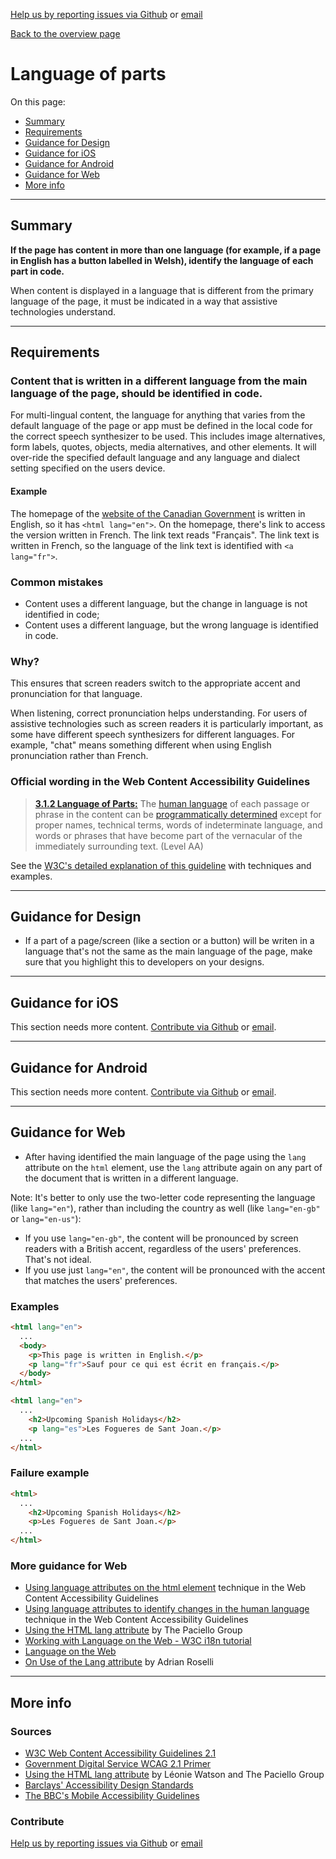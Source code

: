 [Help us by reporting issues via Github](https://github.com/theappbusiness/accessibility-guidelines) or [email](mailto:jeanfrancois@theappbusiness.com)

[Back to the overview page](./../README.md)

# Language of parts

On this page:
* [Summary](#summary)
* [Requirements](#requirements)
* [Guidance for Design](#guidance-for-design)
* [Guidance for iOS](#guidance-for-ios)
* [Guidance for Android](#guidance-for-android)
* [Guidance for Web](#guidance-for-web)
* [More info](#more-info)

---

## Summary

**If the page has content in more than one language (for example, if a page in English has a button labelled in Welsh), identify the language of each part in code.**

When content is displayed in a language that is different from the primary language of the page, it must be indicated in a way that assistive technologies understand.

---

## Requirements

### Content that is written in a different language from the main language of the page, should be identified in code.
  
For multi-lingual content, the language for anything that varies from the default language of the page or app must be defined in the local code for the correct speech synthesizer to be used. This includes image alternatives, form labels, quotes, objects, media alternatives, and other elements. It will over-ride the specified default language and any language and dialect setting specified on the users device.
  
#### Example

The homepage of the [website of the Canadian Government](https://www.canada.ca/en.html) is written in English, so it has `<html lang="en">`. On the homepage, there's link to access the version written in French. The link text reads "Français". The link text is written in French, so the language of the link text is identified with `<a lang="fr">`.

### Common mistakes

*   Content uses a different language, but the change in language is not identified in code;
*   Content uses a different language, but the wrong language is identified in code.

### Why?

This ensures that screen readers switch to the appropriate accent and pronunciation for that language.

When listening, correct pronunciation helps understanding. For users of assistive technologies such as screen readers it is particularly important, as some have different speech synthesizers for different languages. For example, "chat" means something different when using English pronunciation rather than French.

### Official wording in the Web Content Accessibility Guidelines

> [**3.1.2 Language of Parts:**](https://www.w3.org/TR/UNDERSTANDING-WCAG20/meaning-other-lang-id.html) The [human language](https://www.w3.org/TR/UNDERSTANDING-WCAG20/meaning-other-lang-id.html#human-langdef) of each passage or phrase in the content can be [programmatically determined](https://www.w3.org/TR/UNDERSTANDING-WCAG20/meaning-other-lang-id.html#programmaticallydetermineddef) except for proper names, technical terms, words of indeterminate language, and words or phrases that have become part of the vernacular of the immediately surrounding text. (Level AA)

See the [W3C's detailed explanation of this guideline](https://www.w3.org/TR/UNDERSTANDING-WCAG20/meaning-other-lang-id.html) with techniques and examples.

---

## Guidance for Design

* If a part of a page/screen (like a section or a button) will be writen in a language that's not the same as the main language of the page, make sure that you highlight this to developers on your designs.

---

## Guidance for iOS

This section needs more content. [Contribute via Github](https://github.com/theappbusiness/accessibility-guidelines/) or [email](mailto:kane.cheshire@theappbusiness.com).

---

## Guidance for Android

This section needs more content. [Contribute via Github](https://github.com/theappbusiness/accessibility-guidelines/) or [email](mailto:kane.cheshire@theappbusiness.com).

---

## Guidance for Web

*   After having identified the main language of the page using the `lang` attribute on the `html` element, use the `lang` attribute again on any part of the document that is written in a different language.

Note: It's better to only use the two-letter code representing the language (like `lang="en"`), rather than including the country as well (like `lang="en-gb"` or `lang="en-us"`):
*   If you use `lang="en-gb"`, the content will be pronounced by screen readers with a British accent, regardless of the users' preferences. That's not ideal.
*   If you use just `lang="en"`, the content will be pronounced with the accent that matches the users' preferences.

### Examples

```html
<html lang="en">
  ...
  <body>
    <p>This page is written in English.</p>
    <p lang="fr">Sauf pour ce qui est écrit en français.</p>
  </body>
</html>
```

```html
<html lang="en">
  ...
    <h2>Upcoming Spanish Holidays</h2>
    <p lang="es">Les Fogueres de Sant Joan.</p>
  ...
</html>  
```

### Failure example

```html
<html>
  ...
    <h2>Upcoming Spanish Holidays</h2>
    <p>Les Fogueres de Sant Joan.</p>
  ...
</html>  
```

### More guidance for Web

* [Using language attributes on the html element](https://www.w3.org/TR/2016/NOTE-WCAG20-TECHS-20161007/H57) technique in the Web Content Accessibility Guidelines
* [Using language attributes to identify changes in the human language](https://www.w3.org/TR/2016/NOTE-WCAG20-TECHS-20161007/H58) technique in the Web Content Accessibility Guidelines
* [Using the HTML lang attribute](https://www.paciellogroup.com/blog/2016/06/using-the-html-lang-attribute/) by The Paciello Group
* [Working with Language on the Web - W3C i18n tutorial](https://www.w3.org/International/tutorials/language-decl/)
* [Language on the Web](https://www.w3.org/International/getting-started/language)
* [On Use of the Lang attribute](https://adrianroselli.com/2015/01/on-use-of-lang-attribute.html) by Adrian Roselli

---

## More info

### Sources

* [W3C Web Content Accessibility Guidelines 2.1](https://www.w3.org/TR/WCAG21/)
* [Government Digital Service WCAG 2.1 Primer](https://alphagov.github.io/wcag-primer/)
* [Using the HTML lang attribute](https://www.paciellogroup.com/blog/2016/06/using-the-html-lang-attribute/) by Léonie Watson and The Paciello Group
* [Barclays' Accessibility Design Standards](https://home.barclays/who-we-are/our-suppliers/our-requirements-of-external-suppliers/)
* [The BBC's Mobile Accessibility Guidelines](https://www.bbc.co.uk/guidelines/futuremedia/accessibility/mobile/summary)

### Contribute

[Help us by reporting issues via Github](https://github.com/theappbusiness/accessibility-guidelines) or [email](mailto:jeanfrancois@theappbusiness.com)
